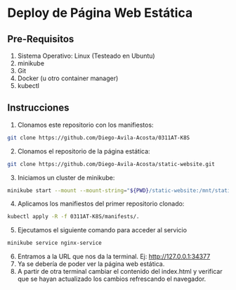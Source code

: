 
# Deploy de Página Web Estática

## Pre-Requisitos

1. Sistema Operativo: Linux (Testeado en Ubuntu)
2. minikube
3. Git
4. Docker (u otro container manager)
5. kubectl

## Instrucciones

1. Clonamos este repositorio con los manifiestos:

```bash
git clone https://github.com/Diego-Avila-Acosta/0311AT-K8S
```

2. Clonamos el repositorio de la página estática:

```bash
git clone https://github.com/Diego-Avila-Acosta/static-website.git
```

3. Iniciamos un cluster de minikube:

```bash
minikube start --mount --mount-string="${PWD}/static-website:/mnt/static-website"
```

4. Aplicamos los manifiestos del primer repositorio clonado:

```bash
kubectl apply -R -f 0311AT-K8S/manifests/.
```

5. Ejecutamos el siguiente comando para acceder al servicio

```bash
minikube service nginx-service
```

6. Entramos a la URL que nos da la terminal. Ej: http://127.0.0.1:34377
7. Ya se debería de poder ver la página web estática.
8. A partir de otra terminal cambiar el contenido del index.html y verificar que se hayan actualizado los cambios refrescando el navegador.